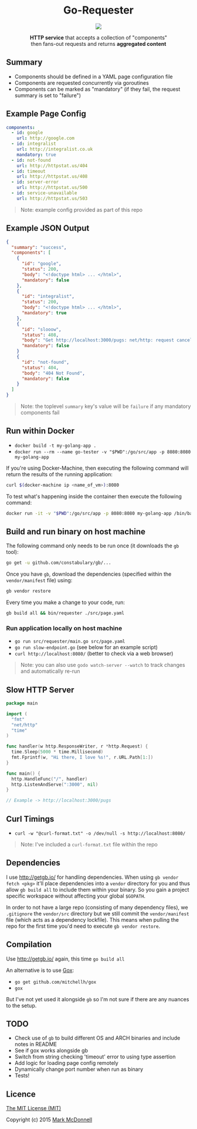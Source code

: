 <h1 align="center">Go-Requester</h1>

<p align="center">
  <img src="https://img.shields.io/badge/Completed-90%25-green.svg?style=flat-square">
</p>

<p align="center">
  <b>HTTP service</b> that accepts a collection of "components"<br>then fans-out requests and returns <b>aggregated content</b>
</p>

## Summary

- Components should be defined in a YAML page configuration file 
- Components are requested concurrently via goroutines
- Components can be marked as "mandatory" (if they fail, the request summary is set to "failure")

## Example Page Config

```yaml
components:
  - id: google
    url: http://google.com
  - id: integralist
    url: http://integralist.co.uk
    mandatory: true
  - id: not-found
    url: http://httpstat.us/404
  - id: timeout
    url: http://httpstat.us/408
  - id: server-error
    url: http://httpstat.us/500
  - id: service-unavailable
    url: http://httpstat.us/503
```

> Note: example config provided as part of this repo

## Example JSON Output

```json
{
  "summary": "success",
  "components": [
    {
      "id": "google",
      "status": 200,
      "body": "<!doctype html> ... </html>",
      "mandatory": false
    },
    {
      "id": "integralist",
      "status": 200,
      "body": "<!doctype html> ... </html>",
      "mandatory": true
    },
    {
      "id": "slooow",
      "status": 408,
      "body": "Get http://localhost:3000/pugs: net/http: request canceled (Client.Timeout exceeded while awaiting headers)",
      "mandatory": false
    }
    {
      "id": "not-found",
      "status": 404,
      "body": "404 Not Found",
      "mandatory": false
    }
  ]
}
```

> Note: the toplevel `summary` key's value will be `failure` if any mandatory components fail

## Run within Docker

- `docker build -t my-golang-app .`
- `docker run --rm --name go-tester -v "$PWD":/go/src/app -p 8080:8080 my-golang-app`

If you're using Docker-Machine, then executing the following command will return the results of the running application:

```bash
curl $(docker-machine ip <name_of_vm>):8080
```

To test what's happening inside the container then execute the following command:

```bash
docker run -it -v "$PWD":/go/src/app -p 8080:8080 my-golang-app /bin/bash
```

## Build and run binary on host machine

The following command only needs to be run once (it downloads the `gb` tool):

```bash
go get -u github.com/constabulary/gb/...
```

Once you have `gb`, download the dependencies (specified within the `vendor/manifest` file) using: 

```bash
gb vendor restore
```

Every time you make a change to your code, run:

```bash
gb build all && bin/requester ./src/page.yaml
```

### Run application locally on host machine

- `go run src/requester/main.go src/page.yaml`
- `go run slow-endpoint.go` (see below for an example script)
- `curl http://localhost:8080/` (better to check via a web browser)

> Note: you can also use `godo watch-server --watch` to track changes and automatically re-run

## Slow HTTP Server

```go
package main

import (
  "fmt"
  "net/http"
  "time"
)

func handler(w http.ResponseWriter, r *http.Request) {
  time.Sleep(5000 * time.Millisecond)
  fmt.Fprintf(w, "Hi there, I love %s!", r.URL.Path[1:])
}

func main() {
  http.HandleFunc("/", handler)
  http.ListenAndServe(":3000", nil)
}

// Example -> http://localhost:3000/pugs
```

## Curl Timings

- `curl -w "@curl-format.txt" -o /dev/null -s http://localhost:8080/`

> Note: I've included a `curl-format.txt` file within the repo

## Dependencies

I use http://getgb.io/ for handling dependencies. When using `gb vendor fetch <pkg>` it'll place dependencies into a `vendor` directory for you and thus allow `gb build all` to include them within your binary. So you gain a project specific workspace without affecting your global `$GOPATH`.

In order to not have a large repo (consisting of many dependency files), we `.gitignore` the `vendor/src` directory but we still commit the `vendor/manifest` file (which acts as a dependency lockfile). This means when pulling the repo for the first time you'd need to execute `gb vendor restore`.

## Compilation

Use http://getgb.io/ again, this time `go build all`

An alternative is to use [Gox](https://github.com/mitchellh/gox):

- `go get github.com/mitchellh/gox`
- `gox`

But I've not yet used it alongside `gb` so I'm not sure if there are any nuances to the setup.

## TODO

- Check use of `gb` to build different OS and ARCH binaries and include notes in README
- See if gox works alongside gb
- Switch from string checking 'timeout' error to using type assertion
- Add logic for loading page config remotely
- Dynamically change port number when run as binary
- Tests!

## Licence

[The MIT License (MIT)](http://opensource.org/licenses/MIT)

Copyright (c) 2015 [Mark McDonnell](http://twitter.com/integralist)
